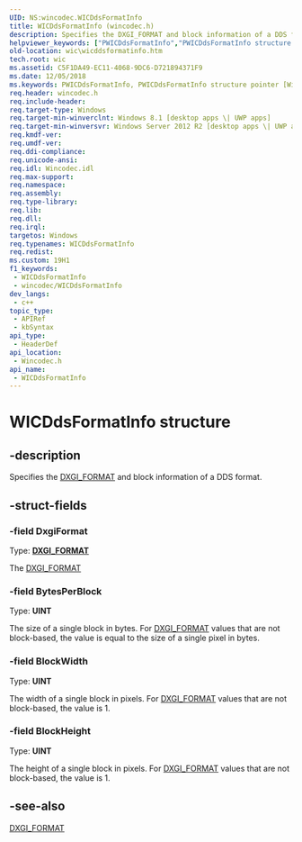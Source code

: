 ```yaml
---
UID: NS:wincodec.WICDdsFormatInfo
title: WICDdsFormatInfo (wincodec.h)
description: Specifies the DXGI_FORMAT and block information of a DDS format.
helpviewer_keywords: ["PWICDdsFormatInfo","PWICDdsFormatInfo structure pointer [Windows Imaging Component]","WICDdsFormatInfo","WICDdsFormatInfo structure [Windows Imaging Component]","wic.wicddsformatinfo","wincodec/PWICDdsFormatInfo","wincodec/WICDdsFormatInfo"]
old-location: wic\wicddsformatinfo.htm
tech.root: wic
ms.assetid: C5F1DA49-EC11-4068-9DC6-D721894371F9
ms.date: 12/05/2018
ms.keywords: PWICDdsFormatInfo, PWICDdsFormatInfo structure pointer [Windows Imaging Component], WICDdsFormatInfo, WICDdsFormatInfo structure [Windows Imaging Component], wic.wicddsformatinfo, wincodec/PWICDdsFormatInfo, wincodec/WICDdsFormatInfo
req.header: wincodec.h
req.include-header: 
req.target-type: Windows
req.target-min-winverclnt: Windows 8.1 [desktop apps \| UWP apps]
req.target-min-winversvr: Windows Server 2012 R2 [desktop apps \| UWP apps]
req.kmdf-ver: 
req.umdf-ver: 
req.ddi-compliance: 
req.unicode-ansi: 
req.idl: Wincodec.idl
req.max-support: 
req.namespace: 
req.assembly: 
req.type-library: 
req.lib: 
req.dll: 
req.irql: 
targetos: Windows
req.typenames: WICDdsFormatInfo
req.redist: 
ms.custom: 19H1
f1_keywords:
 - WICDdsFormatInfo
 - wincodec/WICDdsFormatInfo
dev_langs:
 - c++
topic_type:
 - APIRef
 - kbSyntax
api_type:
 - HeaderDef
api_location:
 - Wincodec.h
api_name:
 - WICDdsFormatInfo
---
```


# WICDdsFormatInfo structure


## -description

Specifies the <a href="https://docs.microsoft.com/windows/desktop/api/dxgiformat/ne-dxgiformat-dxgi_format">DXGI_FORMAT</a> and block information of a DDS format.

## -struct-fields

### -field DxgiFormat

Type: <b><a href="https://docs.microsoft.com/windows/desktop/api/dxgiformat/ne-dxgiformat-dxgi_format">DXGI_FORMAT</a></b>

The <a href="https://docs.microsoft.com/windows/desktop/api/dxgiformat/ne-dxgiformat-dxgi_format">DXGI_FORMAT</a>

### -field BytesPerBlock

Type: <b>UINT</b>

The size of a single block in bytes. For <a href="https://docs.microsoft.com/windows/desktop/api/dxgiformat/ne-dxgiformat-dxgi_format">DXGI_FORMAT</a> values that are not block-based, the value is equal to the size of a single pixel in bytes.

### -field BlockWidth

Type: <b>UINT</b>

The width of a single block in pixels. For <a href="https://docs.microsoft.com/windows/desktop/api/dxgiformat/ne-dxgiformat-dxgi_format">DXGI_FORMAT</a> values that are not block-based, the value is 1.

### -field BlockHeight

Type: <b>UINT</b>

The height of a single block in pixels. For <a href="https://docs.microsoft.com/windows/desktop/api/dxgiformat/ne-dxgiformat-dxgi_format">DXGI_FORMAT</a> values that are not block-based, the value is 1.

## -see-also

<a href="https://docs.microsoft.com/windows/desktop/api/dxgiformat/ne-dxgiformat-dxgi_format">DXGI_FORMAT</a>

